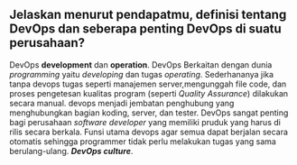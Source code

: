 ## Jelaskan menurut pendapatmu, definisi tentang DevOps dan seberapa penting DevOps di suatu perusahaan?

DevOps **development** dan **operation**.  DevOps Berkaitan dengan dunia *programming* yaitu  *developing* dan tugas  *operating*. Sederhananya jika tanpa devops tugas seperti manajemen server,mengunggah file code, dan proses pengetesan kualitas program (seperti *Quality Assurance*)  dilakukan secara manual. devops menjadi jembatan penghubung yang menghubungkan bagian koding, server, dan tester. DevOps sangat penting bagi perusahaan *software developer* yang memiliki pruduk yang harus di rilis secara berkala. Funsi utama devops agar semua dapat berjalan secara otomatis sehingga programmer tidak perlu melakukan tugas yang sama berulang-ulang.  ***DevOps culture***.